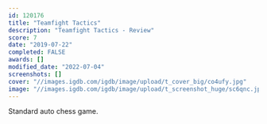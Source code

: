 ```yaml
---
id: 120176
title: "Teamfight Tactics"
description: "Teamfight Tactics - Review"
score: 7
date: "2019-07-22"
completed: FALSE
awards: []
modified_date: "2022-07-04"
screenshots: []
cover: "//images.igdb.com/igdb/image/upload/t_cover_big/co4ufy.jpg"
image: "//images.igdb.com/igdb/image/upload/t_screenshot_huge/sc6qnc.jpg"
---
```

Standard auto chess game.
